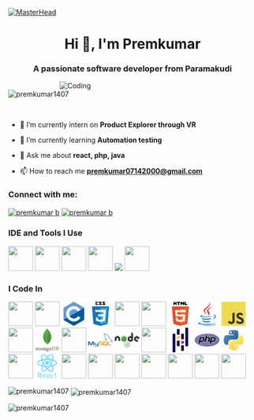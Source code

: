 [![MasterHead](https://1.bp.blogspot.com/-7A4WynwLsMw/XbBpCXG8fHI/AAAAAAAAMt4/u0a1bpLskYgrwGb11hSu2SDj_Mig8SXJQCLcBGAsYHQ/s1600/2000_600px.gif)](https://rishavchanda.io)
<h1 align="center">Hi 👋, I'm Premkumar</h1>
<h3 align="center">A passionate software developer from Paramakudi</h3>
<img align="right" alt="Coding" width="400" src="https://camo.githubusercontent.com/a615ccee1fede08a3322b260a6c9b09fa7c9d76bb410469650b284ebebcaef57/68747470733a2f2f692e70696e696d672e636f6d2f6f726967696e616c732f65382f66342f35332f65386634353334363961336563393765636433353464663436356437333931332e676966">

<p align="left"> <img src="https://komarev.com/ghpvc/?username=premkumar1407&label=Profile%20views&color=0e75b6&style=flat" alt="premkumar1407" /> </p>

<p align="left"> <a href="https://twitter.com/" target="blank"><img src="https://img.shields.io/twitter/follow/?logo=twitter&style=for-the-badge" alt="" /></a> </p>

- 🔭 I’m currently intern on **Product Explorer through VR**

- 🌱 I’m currently learning **Automation testing**

- 💬 Ask me about **react, php, java**

- 📫 How to reach me **premkumar07142000@gmail.com**

<h3 align="left">Connect with me:</h3>
<p align="left">
<a href="https://linkedin.com/in/premkumar b" target="blank"><img align="center" src="https://raw.githubusercontent.com/rahuldkjain/github-profile-readme-generator/master/src/images/icons/Social/linked-in-alt.svg" alt="premkumar b" height="30" width="40" /></a>
<a href="https://www.leetcode.com/premkumar b" target="blank"><img align="center" src="https://raw.githubusercontent.com/rahuldkjain/github-profile-readme-generator/master/src/images/icons/Social/leet-code.svg" alt="premkumar b" height="30" width="40" /></a>
</p>

### IDE and Tools I Use  
<img height="50" width="50" src="https://img.icons8.com/color/48/000000/visual-studio-code-2019.png"/>  <img height="50" width="50" src="https://img.icons8.com/color/48/000000/pycharm.png"/> 
 <img height="50" width="50" src="https://img.icons8.com/color/50/000000/git.png"/>  <img height="50" width="50" src="https://img.icons8.com/dusk/64/000000/anaconda.png"/>  <img height="50" src="https://img.icons8.com/officel/480/null/java-eclipse.png"/>  <img height="50" width="50" src="https://img.icons8.com/color/48/000000/figma--v1.png"/>
 
### I Code In  
<img height="50" width="50" src="https://angular.io/assets/images/logos/angular/angular.svg"/>  <img height="50" width="50" src="https://download.blender.org/branding/community/blender_community_badge_white.svg"/>  <img height="50" width="50" src="https://raw.githubusercontent.com/devicons/devicon/master/icons/c/c-original.svg"/>  <img height="50" width="50" src="https://raw.githubusercontent.com/devicons/devicon/master/icons/css3/css3-original-wordmark.svg"/>  <img height="50" width="50" src="https://www.vectorlogo.zone/logos/figma/figma-icon.svg"/>  <img height="50" width="50" src="https://www.vectorlogo.zone/logos/git-scm/git-scm-icon.svg"/>  <img height="50" width="50" src="https://raw.githubusercontent.com/devicons/devicon/master/icons/html5/html5-original-wordmark.svg"/>  <img height="50" width="50" src="https://raw.githubusercontent.com/devicons/devicon/master/icons/java/java-original.svg"/>  <img height="50" width="50" src="https://raw.githubusercontent.com/devicons/devicon/master/icons/javascript/javascript-original.svg"/>  <img height="50" width="50" src="https://upload.wikimedia.org/wikipedia/commons/2/21/Matlab_Logo.png"/>  <img height="50" width="50" src="https://raw.githubusercontent.com/devicons/devicon/master/icons/mongodb/mongodb-original-wordmark.svg"/>  <img height="50" width="50" src="https://www.svgrepo.com/show/303229/microsoft-sql-server-logo.svg"/>  <img height="50" width="50" src="https://raw.githubusercontent.com/devicons/devicon/master/icons/mysql/mysql-original-wordmark.svg"/>  <img height="50" width="50" src="https://raw.githubusercontent.com/devicons/devicon/master/icons/nodejs/nodejs-original-wordmark.svg"/>  <img height="50" width="50" src="https://www.vectorlogo.zone/logos/opencv/opencv-icon.svg"/>  <img height="50" width="50" src="https://raw.githubusercontent.com/devicons/devicon/2ae2a900d2f041da66e950e4d48052658d850630/icons/pandas/pandas-original.svg"/>  <img height="50" width="50" src="https://raw.githubusercontent.com/devicons/devicon/master/icons/php/php-original.svg"/>  <img height="50" width="50" src="https://raw.githubusercontent.com/devicons/devicon/master/icons/python/python-original.svg"/>  <img height="50" width="50" src="https://www.vectorlogo.zone/logos/pytorch/pytorch-icon.svg"/>  <img height="50" width="50" src="https://raw.githubusercontent.com/devicons/devicon/master/icons/react/react-original-wordmark.svg"/>  <img height="50" width="50" src="https://reactnative.dev/img/header_logo.svg"/>  <img height="50" width="50" src="https://upload.wikimedia.org/wikipedia/commons/0/05/Scikit_learn_logo_small.svg"/>  <img height="50" width="50" src="https://seaborn.pydata.org/_images/logo-mark-lightbg.svg"/>  <img height="50" width="50" src="https://raw.githubusercontent.com/detain/svg-logos/780f25886640cef088af994181646db2f6b1a3f8/svg/selenium-logo.svg"/>  <img height="50" width="50" src="https://www.vectorlogo.zone/logos/springio/springio-icon.svg"/>  <img height="50" width="50" src="https://www.vectorlogo.zone/logos/tailwindcss/tailwindcss-icon.svg"/>  <img height="50" width="50" src="https://www.vectorlogo.zone/logos/tensorflow/tensorflow-icon.svg"/>   



<p><img align="left" src="https://github-readme-stats.vercel.app/api/top-langs?username=premkumar1407&show_icons=true&locale=en&layout=compact" alt="premkumar1407" /></p>

<p>&nbsp;<img align="center" src="https://github-readme-stats.vercel.app/api?username=premkumar1407&show_icons=true&locale=en" alt="premkumar1407" /></p>

<p><img align="center" src="https://github-readme-streak-stats.herokuapp.com/?user=premkumar1407&" alt="premkumar1407" /></p>


